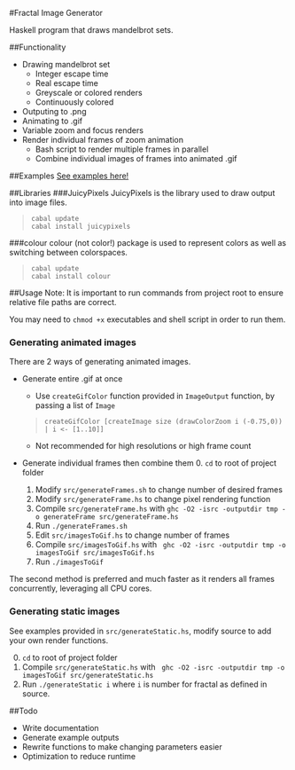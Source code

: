 #Fractal Image Generator

Haskell program that draws mandelbrot sets. 

##Functionality
+ Drawing mandelbrot set
  + Integer escape time
  + Real escape time
  + Greyscale or colored renders
  + Continuously colored
+ Outputing to .png
+ Animating to .gif
+ Variable zoom and focus renders
+ Render individual frames of zoom animation
  + Bash script to render multiple frames in parallel
  + Combine individual images of frames into animated .gif
  
##Examples
[See examples here!](EXAMPLES.md)

##Libraries
###JuicyPixels
JuicyPixels is the library used to draw output into image files.    
>     cabal update
>     cabal install juicypixels

###colour
colour (not color!) package is used to represent colors as well as switching between colorspaces.
>     cabal update
>     cabal install colour

##Usage
Note: It is important to run commands from project root to ensure relative file paths are correct.

You may need to `chmod +x` executables and shell script in order to run them.

### Generating animated images
There are 2 ways of generating animated images.
+ Generate entire .gif at once
  + Use `createGifColor` function provided in `ImageOutput` function, by passing a list of `Image`   
  >     createGifColor [createImage size (drawColorZoom i (-0.75,0)) | i <- [1..10]]
  
  + Not recommended for high resolutions or high frame count
  
+ Generate individual frames then combine them
  0. `cd` to root of project folder
  1. Modify `src/generateFrames.sh` to change number of desired frames
  2. Modify `src/generateFrame.hs` to change pixel rendering function
  3. Compile `src/generateFrame.hs` with `ghc -O2 -isrc -outputdir tmp -o generateFrame src/generateFrame.hs`
  4. Run `./generateFrames.sh`
  5. Edit `src/imagesToGif.hs` to change number of frames
  6. Compile `src/imagesToGif.hs` with ` ghc -O2 -isrc -outputdir tmp -o imagesToGif src/imagesToGif.hs`
  7. Run `./imagesToGif`
  
The second method is preferred and much faster as it renders all frames concurrently, leveraging all CPU cores.

### Generating static images
See examples provided in `src/generateStatic.hs`, modify source to add your own render functions.
  
  0. `cd` to root of project folder 
  1. Compile `src/generateStatic.hs` with ` ghc -O2 -isrc -outputdir tmp -o imagesToGif src/generateStatic.hs`
  2. Run `./generateStatic i` where `i` is number for fractal as defined in source.


##Todo
+ Write documentation
+ Generate example outputs
+ Rewrite functions to make changing parameters easier
+ Optimization to reduce runtime

